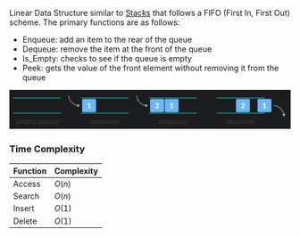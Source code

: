 

Linear Data Structure similar to [Stacks](Stacks.md) that follows a FIFO (First In, First Out) scheme. The primary functions are as follows:

- Enqueue: add an item to the rear of the queue
- Dequeue: remove the item at the front of the queue
- Is_Empty: checks to see if the queue is empty
- Peek: gets the value of the front element without removing it from the queue


![](../../Attachments/Pasted%20image%2020220404003359.png)


### Time Complexity


|Function | Complexity|
|---- | ---|
| Access | $O(n)$ |
| Search | $O(n)$ |
| Insert | $O(1)$ |
| Delete | $O(1)$ |
